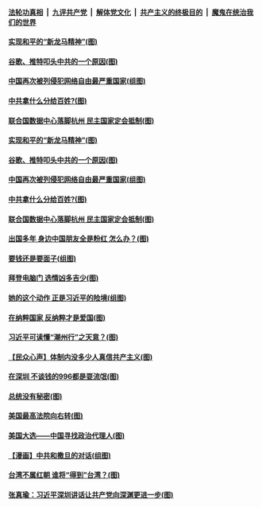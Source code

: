 ####  [法轮功真相](../../../../basic/blob/master/README.md?t=10180802) &nbsp;|&nbsp; [九评共产党](../../../../9ping.md/blob/master/README.md?t=10180802) &nbsp;|&nbsp; [解体党文化](../../../../jtdwh.md/blob/master/README.md?t=10180802)  &nbsp;|&nbsp; [共产主义的终极目的](../../../../gczydzjmd.md/blob/master/README.md?t=10180802) &nbsp;|&nbsp; [魔鬼在统治我们的世界](../../../../mgztzwmdsj.md/blob/master/README.md?t=10180802) 

#### [实现和平的“新龙马精神”(图)](../pages/p4/949587.md?t=10180802) 

#### [谷歌、推特叩头中共的一个原因(图)](../pages/p4/949586.md?t=10180802) 

#### [中国再次被列侵犯网络自由最严重国家(组图)](../pages/p4/949480.md?t=10180802) 


#### [中共拿什么分给百姓?(图)](../pages/p4/949497.md?t=10180802) 

#### [联合国数据中心落脚杭州 民主国家定会抵制(图)](../pages/p4/949503.md?t=10180802) 

#### [实现和平的“新龙马精神”(图)](../pages/p4/949587.md?t=10180802) 

#### [谷歌、推特叩头中共的一个原因(图)](../pages/p4/949586.md?t=10180802) 

#### [中国再次被列侵犯网络自由最严重国家(组图)](../pages/p4/949480.md?t=10180802) 


#### [中共拿什么分给百姓?(图)](../pages/p4/949497.md?t=10180802) 

#### [联合国数据中心落脚杭州 民主国家定会抵制(图)](../pages/p4/949503.md?t=10180802) 

#### [出国多年 身边中国朋友全是粉红 怎么办？(图)](../pages/p4/949487.md?t=10180802) 

#### [要钱还是要面子(组图)](../pages/p4/949483.md?t=10180802) 

#### [拜登电脑门 选情凶多吉少(图)](../pages/p4/949508.md?t=10180802) 

#### [她的这个动作 正是习近平的险境(组图)](../pages/p4/949442.md?t=10180802) 

#### [在纳粹国家 反纳粹才是爱国(图)](../pages/p4/949406.md?t=10180802) 

#### [习近平可读懂“潮州行”之天意？(图)](../pages/p4/949416.md?t=10180802) 

#### [【民众心声】体制内没多少人真信共产主义(图)](../pages/p4/948421.md?t=10180802) 

#### [在深圳 不谈钱的996都是耍流氓(图)](../pages/p4/949407.md?t=10180802) 

#### [总统没有秘密(图)](../pages/p4/949401.md?t=10180802) 

#### [美国最高法院向右转(图)](../pages/p4/949395.md?t=10180802) 

#### [美国大选——中国寻找政治代理人(图)](../pages/p4/949393.md?t=10180802) 

#### [【漫画】中共和撒旦的对话(组图)](../pages/p4/949392.md?t=10180802) 

#### [台湾不属红朝 谁将“得到”台湾？(图)](../pages/p4/949340.md?t=10180802) 

#### [张真瑜：习近平深圳讲话让共产党向深渊更进一步(图)](../pages/p4/949380.md?t=10180802) 

